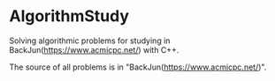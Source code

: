 # AlgorithmStudy
Solving algorithmic problems for studying in BackJun(https://www.acmicpc.net/) with C++.

The source of all problems is in "BackJun(https://www.acmicpc.net/)".
